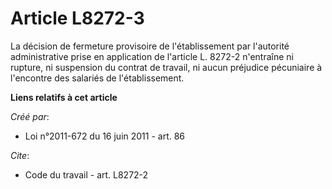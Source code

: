 # Article L8272-3

La décision de fermeture provisoire de l'établissement par l'autorité administrative prise en application de l'article L.
8272-2 n'entraîne ni rupture, ni suspension du contrat de travail, ni aucun préjudice pécuniaire à l'encontre des salariés de
l'établissement.

**Liens relatifs à cet article**

_Créé par_:

  - Loi n°2011-672 du 16 juin 2011 - art. 86

_Cite_:

  - Code du travail - art. L8272-2
